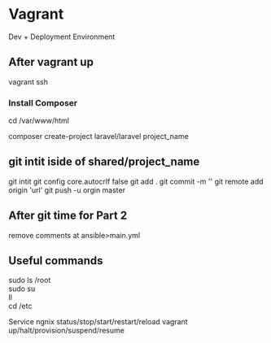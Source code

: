 # Vagrant 

Dev + Deployment Environment 

## After vagrant up

vagrant ssh

### Install Composer
cd /var/www/html

composer create-project laravel/laravel project_name

## git intit iside of shared/project_name

git intit
git config core.autocrlf false
git add .
git commit -m ''
git remote add origin 'url'
git push -u orgin master

## After git time for Part 2

remove comments at ansible>main.yml

## Useful commands

sudo ls /root  
sudo su  
ll  
cd /etc

Service ngnix status/stop/start/restart/reload
vagrant up/halt/provision/suspend/resume
